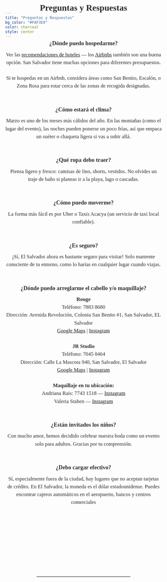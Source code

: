 ```yaml
---
title: "Preguntas y Respuestas"
bg_color: "#FAF3E0"
color: charcoal
style: center
---
```


<div id="Pre-Wedding" style="padding-top: 0px; margin-top: -200px;"> <!-- avoid empty space after auto-scrolling -->

<div style="margin-top: 80px;"></div>   <!-- add blank space above -->

<!-- Frequently Asked Questions -->
<div style="
  color: #2C2C2C;
  font-family: 'Playfair Display', serif;
  line-height: 1.5;
  text-align: center;
  max-width: 700px;
  margin: 40px auto;
">

  <!-- Title -->
  <strong>
    <div style="font-size: 2em; margin-bottom: 0.5em;">
      Preguntas y Respuestas
    </div>
  </strong>

  <div style="margin-top: 80px;"></div>   <!-- add blank space above -->

  <!-- Where can I stay? -->
  <strong>
    <div style="font-size: 1.3em; margin-bottom: 0.5em;">
      ¿Dónde puedo hospedarme?
    </div>
  </strong>
  <div style="font-size: 1.2em; margin-bottom: 1.5em;">
    Ver las <a href="#hotel-section">recomendaciones de hoteles</a>
    — los <a href="#airbnb-section">Airbnbs</a> también son una buena opción. San Salvador tiene muchas opciones para diferentes presupuestos. <br><br>
    Si te hospedas en un Airbnb, considera áreas como San Benito, Escalón, o Zona Rosa para estar cerca de las zonas de recogida designadas.<br><br>
  </div>

  <!-- Weather -->
  <strong>
    <div style="font-size: 1.3em; margin-bottom: 0.5em;">
      ¿Cómo estará el clima?
    </div>
  </strong>
  <div style="font-size: 1.2em; margin-bottom: 1.5em;">
    Marzo es uno de los meses más cálidos del año. En las montañas (como el lugar del evento), las noches pueden ponerse un poco frías, así que empaca un suéter o chaqueta ligera si vas a subir allá.<br><br>
  </div>

  <!-- Clothes -->
  <strong>
    <div style="font-size: 1.3em; margin-bottom: 0.5em;">
      ¿Qué ropa debo traer?
    </div>
  </strong>
  <div style="font-size: 1.2em; margin-bottom: 1.5em;">
    Piensa ligero y fresco: camisas de lino, shorts, vestidos. No olvides un traje de baño si planeas ir a la playa, lago o cascadas.<br><br>
  </div>

  <!-- Transportation -->
  <strong>
    <div style="font-size: 1.3em; margin-bottom: 0.5em;">
      ¿Cómo puedo moverme?
    </div>
  </strong>
  <div style="font-size: 1.2em; margin-bottom: 1.5em;">
    La forma más fácil es por Uber o Taxis Acacya (un servicio de taxi local confiable).<br><br>
  </div>

  <!-- Safety -->
  <strong>
    <div style="font-size: 1.3em; margin-bottom: 0.5em;">
      ¿Es seguro?
    </div>
  </strong>
  <div style="font-size: 1.2em; margin-bottom: 1.5em;">
    ¡Sí, El Salvador ahora es bastante seguro para visitar! Solo mantente consciente de tu entorno, como lo harías en cualquier lugar cuando viajas.<br><br>
  </div>

  <!-- Hair & Makeup -->
  <strong>
    <div style="font-size: 1.3em; margin-bottom: 0.5em;">
      ¿Dónde puedo arreglarme el cabello y/o maquillaje?
    </div>
  </strong>
  <div style="font-size: 1.2em; margin-bottom: 1.5em;">
    <strong>Rouge</strong><br>
    Teléfono: 7883 8680<br>
    Dirección: Avenida Revolución, Colonia San Benito #1, San Salvador, EL Salvador<br>
    <a href="https://maps.app.goo.gl/5ogexM8jxzJtoUJv8" target="_blank">Google Maps</a> | 
    <a href="https://www.instagram.com/rougesv" target="_blank">Instagram</a>
  </div>
  <div style="font-size: 1.2em; margin-bottom: 1.5em;">
    <strong>JR Studio</strong><br>
    Teléfono: 7045 0464<br>
    Dirección: Calle La Mascota 940, San Salvador, El Salvador<br>
    <a href="https://maps.app.goo.gl/6VJaw8cN7MLRp4tA6" target="_blank">Google Maps</a> | 
    <a href="https://www.instagram.com/jrstudiosalon" target="_blank">Instagram</a>
  </div>
  <div style="font-size: 1.2em; margin-bottom: 1.5em;">
    <strong>Maquillaje en tu ubicación:</strong><br>
    Andriana Rais: 7743 1518 — <a href="https://www.instagram.com/adrianarais.artist" target="_blank">Instagram</a><br>
    Valeria Staben — <a href="https://www.instagram.com/valerias" target="_blank">Instagram</a>
    <br><br>
  </div>

  <!-- Children -->
  <strong>
    <div style="font-size: 1.3em; margin-bottom: 0.5em;">
      ¿Están invitados los niños?
    </div>
  </strong>
  <div style="font-size: 1.2em; margin-bottom: 1.5em;">
    Con mucho amor, hemos decidido celebrar nuestra boda como un evento solo para adultos. Gracias por tu comprensión.<br><br>
  </div>

  <!-- Cash -->
  <strong>
    <div style="font-size: 1.3em; margin-bottom: 0.5em;">
      ¿Debo cargar efectivo?
    </div>
  </strong>
  <div style="font-size: 1.2em;">
    Sí, especialmente fuera de la ciudad, hay lugares que no aceptan tarjetas de crédito. En El Salvador, la moneda es el dólar estadounidense. Puedes encontrar cajeros automáticos en el aeropuerto, bancos y centros comerciales<br><br>
  </div>

</div>



<div style="margin-top: 200px;"></div>   <!-- add blank space above -->
<hr style="border: none; border-top: 1px solid #aaa; margin: 40px auto; width: 60%;">